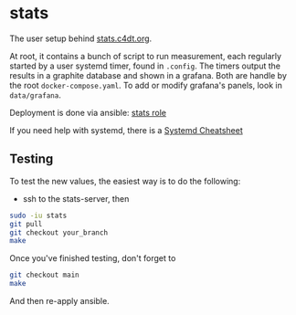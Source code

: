 # stats

The user setup behind [stats.c4dt.org](https://stats.c4dt.org).

At root, it contains a bunch of script to run measurement, each regularly
started by a user systemd timer, found in `.config`.
The timers output the results in a graphite database and shown in a grafana.
Both are handle by the root `docker-compose.yaml`.
To add or modify grafana's panels, look in `data/grafana`.

Deployment is done via ansible: [stats role](https://github.com/c4dt/ansible-config/tree/main/playbooks/roles/stats)

If you need help with systemd, there is a [Systemd Cheatsheet](README.systemd.md)

## Testing

To test the new values, the easiest way is to do the following:

- ssh to the stats-server, then

```bash
sudo -iu stats
git pull
git checkout your_branch
make
```

Once you've finished testing, don't forget to

```bash
git checkout main
make
```

And then re-apply ansible.
